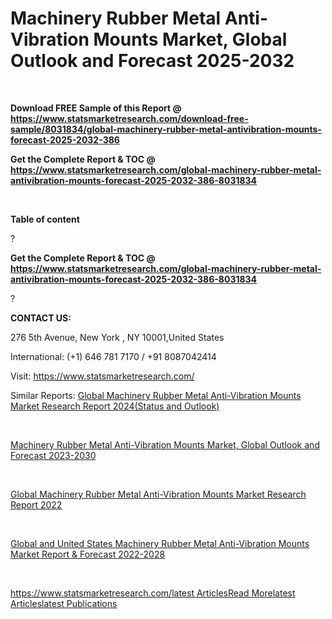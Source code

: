<h1>Machinery Rubber Metal Anti-Vibration Mounts Market, Global Outlook and Forecast 2025-2032</h1><br/><p><strong>Download FREE Sample of this Report @ <a href="https://www.statsmarketresearch.com/download-free-sample/8031834/global-machinery-rubber-metal-antivibration-mounts-forecast-2025-2032-386">https://www.statsmarketresearch.com/download-free-sample/8031834/global-machinery-rubber-metal-antivibration-mounts-forecast-2025-2032-386</a></strong></p>
 
 
 
 <div><b>Get the Complete Report & TOC @ <a href="https://www.statsmarketresearch.com/global-machinery-rubber-metal-antivibration-mounts-forecast-2025-2032-386-8031834">https://www.statsmarketresearch.com/global-machinery-rubber-metal-antivibration-mounts-forecast-2025-2032-386-8031834</a></b></div>
 
 
 
 <p><br />
 
 <b>Table of content</b></p>
 
 
 
 <p>? </p>
 
 
 
 <div><b>Get the Complete Report & TOC @ <a href="https://www.statsmarketresearch.com/global-machinery-rubber-metal-antivibration-mounts-forecast-2025-2032-386-8031834">https://www.statsmarketresearch.com/global-machinery-rubber-metal-antivibration-mounts-forecast-2025-2032-386-8031834</a></b></div>
 
 
 
 <p>? </p>
 
 
 
 <p><b>CONTACT US:</b><br />
 
 276 5th Avenue, New York , NY 10001,United States<br />
 
 International: (+1) 646 781 7170 / +91 8087042414<br />
 
 Visit: <a href="https://www.statsmarketresearch.com/">https://www.statsmarketresearch.com/</a><br />
 
 Similar Reports: <a href="https://www.statsmarketresearch.com/global-machinery-rubber-metal-antivibration-mounts-forecast-2025-2032-386-8031834">Global Machinery Rubber Metal Anti-Vibration Mounts Market Research Report 2024(Status and Outlook)</a><br />
 
 <br />
 
 <a href="https://www.statsmarketresearch.com/global-machinery-rubber-metal-antivibration-mounts-forecast-2025-2032-386-8031834">Machinery Rubber Metal Anti-Vibration Mounts Market, Global Outlook and Forecast 2023-2030</a><br />
 
 <br />
 
 <a href="https://www.statsmarketresearch.com/global-machinery-rubber-metal-antivibration-mounts-forecast-2025-2032-386-8031834">Global Machinery Rubber Metal Anti-Vibration Mounts Market Research Report 2022</a><br />
 
 <br />
 
 <a href="https://www.statsmarketresearch.com/global-machinery-rubber-metal-antivibration-mounts-forecast-2025-2032-386-8031834">Global and United States Machinery Rubber Metal Anti-Vibration Mounts Market Report & Forecast 2022-2028</a><br />
 
 <br />
 
 <a href="https://gyeongbokgung.com">https://www.statsmarketresearch.com/</a><a href="https://hallyeomaritime.com">latest Articles</a><a href="https://jingwansa.com">Read More</a><a href="https://nguoiviet.jp/">latest Articles</a><a href="https://www.intelmarketresearch.com/">latest Publications</a></p>